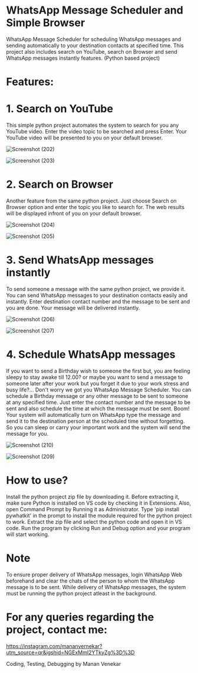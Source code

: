 # WhatsApp Message Scheduler and Simple Browser
WhatsApp Message Scheduler for scheduling WhatsApp messages and sending automatically to your destination contacts at specified time. This project also includes search on YouTube, search on Browser and send WhatsApp messages instantly features. (Python based project)

# Features:

# 1. Search on YouTube
This simple python project automates the system to search for you any YouTube video. Enter the video topic to be searched and press Enter. Your YouTube video will be presented to you on your default browser.

![Screenshot (202)](https://github.com/mananvernekar07/WhatsApp-Message-Scheduler-and-Simple-Browser/assets/118718800/4cb7084a-001a-45d2-b681-ef7c39ecd169)

![Screenshot (203)](https://github.com/mananvernekar07/WhatsApp-Message-Scheduler-and-Simple-Browser/assets/118718800/eb2ecf1f-e0e6-44b8-a09c-55cc70599c92)

# 2. Search on Browser
Another feature from the same python project. Just choose Search on Browser option and enter the topic you like to search for. The web results will be displayed infront of you on your default browser.

![Screenshot (204)](https://github.com/mananvernekar07/WhatsApp-Message-Scheduler-and-Simple-Browser/assets/118718800/f799decf-2e94-4de9-8afc-c54998f2fcc5)

![Screenshot (205)](https://github.com/mananvernekar07/WhatsApp-Message-Scheduler-and-Simple-Browser/assets/118718800/e28d003e-e773-41ef-a753-f96dfb3d6427)

# 3. Send WhatsApp messages instantly
To send someone a message with the same python project, we provide it. You can send WhatsApp messages to your destination contacts easily and instantly. Enter destination contact number and the message to be sent and you are done. Your message will be delivered instantly. 

![Screenshot (206)](https://github.com/mananvernekar07/WhatsApp-Message-Scheduler-and-Simple-Browser/assets/118718800/526d7eee-fc73-48e6-a26e-08755812d15a)

![Screenshot (207)](https://github.com/mananvernekar07/WhatsApp-Message-Scheduler-and-Simple-Browser/assets/118718800/37eee235-4f36-4070-a20f-2669c68e4c2b)

# 4. Schedule WhatsApp messages
If you want to send a Birthday wish to someone the first but, you are feeling sleepy to stay awake till 12.00? or maybe you want to send a message to someone later after your work but you forget it due to your work stress and busy life?... Don't worry we got you WhatsApp Message Scheduler. You can schedule a Birthday message or any other message to be sent to someone at any specified time. Just enter the contact number and the message to be sent and also schedule the time at which the message must be sent. Boom! Your system will automatically turn on WhatsApp type the message and send it to the destination person at the scheduled time without forgetting. So you can sleep or carry your important work and the system will send the message for you.

![Screenshot (210)](https://github.com/mananvernekar07/WhatsApp-Message-Scheduler-and-Simple-Browser/assets/118718800/5f157e5e-1e08-4124-afdc-ddce83be26db)

![Screenshot (209)](https://github.com/mananvernekar07/WhatsApp-Message-Scheduler-and-Simple-Browser/assets/118718800/152c4090-94a2-4d61-9d5f-b5f94e566105)

# How to use?
Install the python project zip file by downloading it. Before extracting it, make sure Python is installed on VS code by checking it in Extensions. Also, open Command Prompt by Running it as Administrator. Type 'pip install pywhatkit' in the prompt to install the module required for the python project to work. Extract the zip file and select the python code and open it in VS code. Run the program by clicking Run and Debug option and your program will start working.

# Note
To ensure proper delivery of WhatsApp messages, login WhatsApp Web beforehand and clear the chats of the person to whom the WhatsApp message is to be sent.
While delivery of WhatsApp messages, the system must be running the python project atleast in the background.

# For any queries regarding the project, contact me:
https://instagram.com/mananvernekar?utm_source=qr&igshid=NGExMmI2YTkyZg%3D%3D

Coding, Testing, Debugging by Manan Venekar








